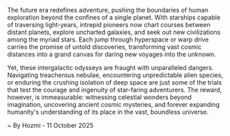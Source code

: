 
The future era redefines adventure, pushing the boundaries of human exploration beyond the confines of a single planet. With starships capable of traversing light-years, intrepid pioneers now chart courses between distant planets, explore uncharted galaxies, and seek out new civilizations among the myriad stars. Each jump through hyperspace or warp drive carries the promise of untold discoveries, transforming vast cosmic distances into a grand canvas for daring new voyages into the unknown.

Yet, these intergalactic odysseys are fraught with unparalleled dangers. Navigating treacherous nebulae, encountering unpredictable alien species, or enduring the crushing isolation of deep space are just some of the trials that test the courage and ingenuity of star-faring adventurers. The reward, however, is immeasurable: witnessing celestial wonders beyond imagination, uncovering ancient cosmic mysteries, and forever expanding humanity's understanding of its place in the vast, boundless universe.

~ By Hozmi - 11 October 2025
